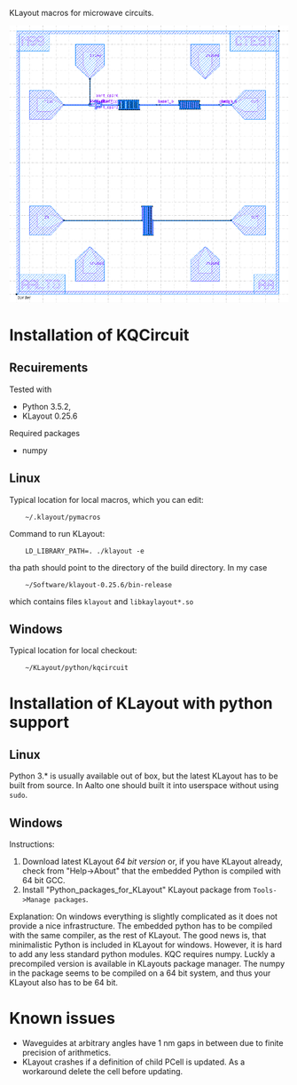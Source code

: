 KLayout macros for microwave circuits.

![demolayout](documentation/images/demochip.png)
# Installation of KQCircuit

## Recuirements
Tested with 
* Python 3.5.2, 
* KLayout 0.25.6

Required packages
* numpy

## Linux
Typical location for local macros, which you can edit:
```
    ~/.klayout/pymacros
```

Command to run KLayout:
```
    LD_LIBRARY_PATH=. ./klayout -e
```
tha path should point to the directory of the build directory. In my case 
```
    ~/Software/klayout-0.25.6/bin-release
```
which contains files `klayout` and `libkaylayout*.so`

## Windows
Typical location for local checkout:
```
	~/KLayout/python/kqcircuit 
```

# Installation of KLayout with python support
## Linux
Python 3.* is usually available out of box, but the latest KLayout has to be built from source. In Aalto one should built it into userspace without using `sudo`.


## Windows

Instructions:
1. Download latest KLayout *64 bit version* or, if you have KLayout already, check from "Help->About" that the embedded Python is compiled with 64 bit GCC.
2. Install "Python_packages_for_KLayout" KLayout package from `Tools->Manage packages`.

Explanation:
On windows everything is slightly complicated as it does not provide a nice infrastructure.
The embedded python has to be compiled with the same compiler, as the rest of KLayout. 
The good news is, that minimalistic Python is included in KLayout for windows. However, it is hard to add any less standard python modules.
KQC requires numpy. Luckly a precompiled version is available in KLayouts package manager. The numpy in the package seems to be compiled on a 64 bit system, and thus your KLayout also has to be 64 bit.

# Known issues

* Waveguides at arbitrary angles have 1 nm gaps in between due to finite precision of arithmetics.
* KLayout crashes if a definition of child PCell is updated. As a workaround delete the cell before updating.